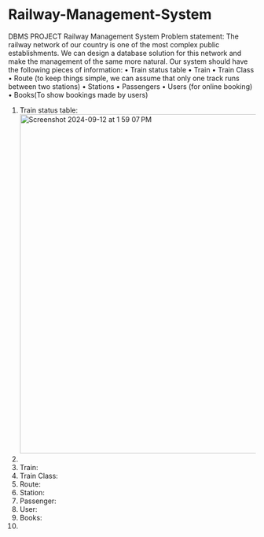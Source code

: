 # Railway-Management-System
DBMS PROJECT
Railway Management System
Problem statement: The railway network of our country is one of
the most complex public establishments. We can design a
database solution for this network and make the management of
the same more natural. Our system should have the following
pieces of information:
• Train status table
• Train
• Train Class
• Route (to keep things simple, we can assume that only one track runs between two stations)
• Stations
• Passengers
• Users (for online booking)
• Books(To show bookings made by users)
1) Train status table:<img width="689" alt="Screenshot 2024-09-12 at 1 59 07 PM" src="https://github.com/user-attachments/assets/c51c15b9-252d-4b77-8c1b-6ba6772cf06a">
2) 
3) Train:
4) Train Class:
5) Route:
6) Station:
7) Passenger:
8) User:
9) Books:
10) 

